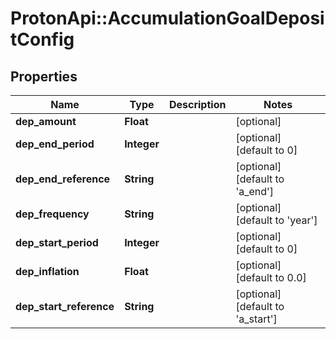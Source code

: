 # ProtonApi::AccumulationGoalDepositConfig

## Properties
Name | Type | Description | Notes
------------ | ------------- | ------------- | -------------
**dep_amount** | **Float** |  | [optional] 
**dep_end_period** | **Integer** |  | [optional] [default to 0]
**dep_end_reference** | **String** |  | [optional] [default to &#39;a_end&#39;]
**dep_frequency** | **String** |  | [optional] [default to &#39;year&#39;]
**dep_start_period** | **Integer** |  | [optional] [default to 0]
**dep_inflation** | **Float** |  | [optional] [default to 0.0]
**dep_start_reference** | **String** |  | [optional] [default to &#39;a_start&#39;]


